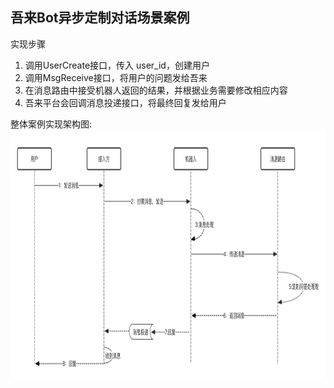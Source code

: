 ## 吾来Bot异步定制对话场景案例

实现步骤

1. 调用UserCreate接口，传入 user_id，创建用户
2. 调用MsgReceive接口，将用户的问题发给吾来 
3. 在消息路由中接受机器人返回的结果，并根据业务需要修改相应内容
4. 吾来平台会回调消息投递接口，将最终回复发给用户

整体案例实现架构图:
<img src="./static/async_talk.png" width="800" height="400">

